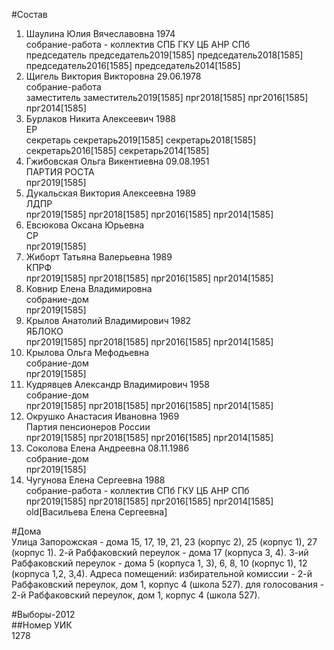 #Состав  
1. Шаулина Юлия Вячеславовна 1974  
    собрание-работа - коллектив СПБ ГКУ ЦБ АНР СПб  
    председатель председатель2019[1585] председатель2018[1585] председатель2016[1585] председатель2014[1585]  
2. Щигель Виктория Викторовна 29.06.1978  
    собрание-работа  
    заместитель заместитель2019[1585] прг2018[1585] прг2016[1585] прг2014[1585]  
3. Бурлаков Никита Алексеевич 1988  
    ЕР  
    секретарь секретарь2019[1585] секретарь2018[1585] секретарь2016[1585] секретарь2014[1585]  
4. Гжибовская Ольга Викентиевна 09.08.1951  
    ПАРТИЯ РОСТА  
    прг2019[1585]  
5. Дукальская Виктория Алексеевна 1989  
    ЛДПР  
    прг2019[1585] прг2018[1585] прг2016[1585] прг2014[1585]  
6. Евсюкова Оксана Юрьевна  
    СР  
    прг2019[1585]  
7. Жиборт Татьяна Валерьевна 1989  
    КПРФ  
    прг2019[1585] прг2018[1585] прг2016[1585] прг2014[1585]  
8. Ковнир Елена Владимировна  
    собрание-дом  
    прг2019[1585]  
9. Крылов Анатолий Владимирович 1982  
    ЯБЛОКО  
    прг2019[1585] прг2018[1585] прг2016[1585] прг2014[1585]  
10. Крылова Ольга Мефодьевна  
    собрание-дом  
    прг2019[1585]  
11. Кудрявцев Александр Владимирович 1958  
    собрание-дом  
    прг2019[1585] прг2018[1585] прг2016[1585] прг2014[1585]  
12. Окрушко Анастасия Ивановна 1969  
    Партия пенсионеров России  
    прг2019[1585] прг2018[1585] прг2016[1585] прг2014[1585]  
13. Соколова Елена Андреевна 08.11.1986  
    собрание-дом  
    прг2019[1585]  
14. Чугунова Елена Сергеевна 1988  
    собрание-работа - коллектив СПб ГКУ ЦБ АНР СПб  
    прг2019[1585] прг2018[1585] прг2016[1585] прг2014[1585] old[Васильева Елена Сергеевна]  
  
#Дома  
Улица Запорожская - дома 15, 17, 19, 21, 23 (корпус 2), 25 (корпус 1), 27 (корпус 1). 2-й    Рабфаковский переулок - дома 17 (корпуса 3, 4). 3-ий    Рабфаковский переулок - дома 5 (корпуса 1, 3), 6, 8, 10 (корпус 1), 12 (корпуса 1,2, 3,4). Адреса помещений: избирательной комиссии - 2-й Рабфаковский переулок, дом 1, корпус 4 (школа 527). для голосования - 2-й Рабфаковский переулок, дом 1, корпус 4 (школа 527).  
  
#Выборы-2012  
##Номер УИК  
1278  
